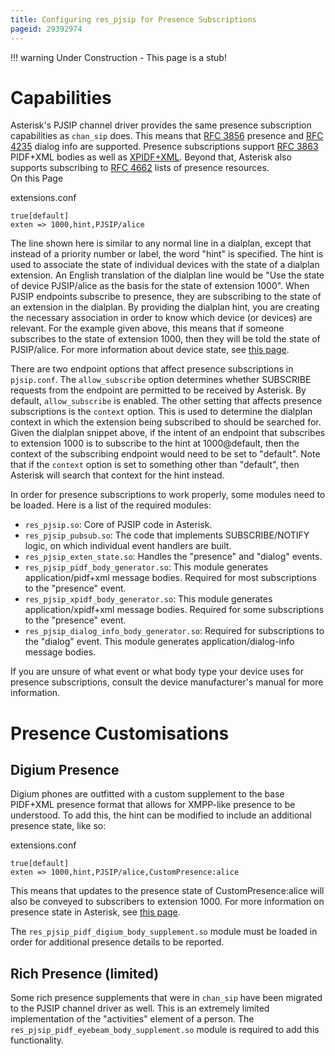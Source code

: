 ```yaml
---
title: Configuring res_pjsip for Presence Subscriptions
pageid: 29392974
---
```





!!! warning 
    Under Construction - This page is a stub!

      
[//]: # (end-warning)



Capabilities
============

Asterisk's PJSIP channel driver provides the same presence subscription capabilities as `chan_sip` does. This means that [RFC 3856](http://tools.ietf.org/html/rfc3856) presence and [RFC 4235](http://www.rfc-editor.org/rfc/rfc4235.txt) dialog info are supported. Presence subscriptions support [RFC 3863](http://tools.ietf.org/html/rfc3863) PIDF+XML bodies as well as [XPIDF+XML](http://tools.ietf.org/html/draft-rosenberg-impp-pidf-00). Beyond that, Asterisk also supports subscribing to [RFC 4662](http://tools.ietf.org/html/rfc4662) lists of presence resources.  
On this Page


extensions.conf

```
true[default]
exten => 1000,hint,PJSIP/alice

```

The line shown here is similar to any normal line in a dialplan, except that instead of a priority number or label, the word "hint" is specified. The hint is used to associate the state of individual devices with the state of a dialplan extension. An English translation of the dialplan line would be "Use the state of device PJSIP/alice as the basis for the state of extension 1000". When PJSIP endpoints subscribe to presence, they are subscribing to the state of an extension in the dialplan. By providing the dialplan hint, you are creating the necessary association in order to know which device (or devices) are relevant. For the example given above, this means that if someone subscribes to the state of extension 1000, then they will be told the state of PJSIP/alice. For more information about device state, see [this page](/Fundamentals/Key-Concepts/States-and-Presence/Device-State).

There are two endpoint options that affect presence subscriptions in `pjsip.conf`. The `allow_subscribe` option determines whether SUBSCRIBE requests from the endpoint are permitted to be received by Asterisk. By default, `allow_subscribe` is enabled. The other setting that affects presence subscriptions is the `context` option. This is used to determine the dialplan context in which the extension being subscribed to should be searched for. Given the dialplan snippet above, if the intent of an endpoint that subscribes to extension 1000 is to subscribe to the hint at 1000@default, then the context of the subscribing endpoint would need to be set to "default". Note that if the `context` option is set to something other than "default", then Asterisk will search that context for the hint instead.

In order for presence subscriptions to work properly, some modules need to be loaded. Here is a list of the required modules:

* `res_pjsip.so`: Core of PJSIP code in Asterisk.
* `res_pjsip_pubsub.so`: The code that implements SUBSCRIBE/NOTIFY logic, on which individual event handlers are built.
* `res_pjsip_exten_state.so`: Handles the "presence" and "dialog" events.
* `res_pjsip_pidf_body_generator.so`: This module generates application/pidf+xml message bodies. Required for most subscriptions to the "presence" event.
* `res_pjsip_xpidf_body_generator.so`: This module generates application/xpidf+xml message bodies. Required for some subscriptions to the "presence" event.
* `res_pjsip_dialog_info_body_generator.so`: Required for subscriptions to the "dialog" event. This module generates application/dialog-info message bodies.

If you are unsure of what event or what body type your device uses for presence subscriptions, consult the device manufacturer's manual for more information.

Presence Customisations
=======================

Digium Presence
---------------

Digium phones are outfitted with a custom supplement to the base PIDF+XML presence format that allows for XMPP-like presence to be understood. To add this, the hint can be modified to include an additional presence state, like so:

extensions.conf

```
true[default]
exten => 1000,hint,PJSIP/alice,CustomPresence:alice

```

This means that updates to the presence state of CustomPresence:alice will also be conveyed to subscribers to extension 1000. For more information on presence state in Asterisk, see [this page](/Fundamentals/Key-Concepts/States-and-Presence/Presence-State).

The `res_pjsip_pidf_digium_body_supplement.so` module must be loaded in order for additional presence details to be reported.

Rich Presence (limited)
-----------------------

Some rich presence supplements that were in `chan_sip` have been migrated to the PJSIP channel driver as well. This is an extremely limited implementation of the "activities" element of a person. The `res_pjsip_pidf_eyebeam_body_supplement.so` module is required to add this functionality.

